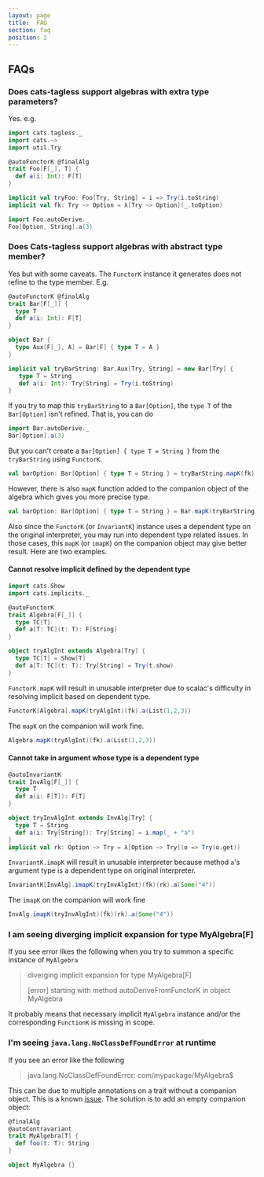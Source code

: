 ```yaml
---
layout: page
title:  FAQ
section: faq
position: 2
---
```



## FAQs

### Does cats-tagless support algebras with extra type parameters?

Yes. e.g.

```scala mdoc:silent
import cats.tagless._
import cats.~>
import util.Try

@autoFunctorK @finalAlg
trait Foo[F[_], T] {
  def a(i: Int): F[T]
}

implicit val tryFoo: Foo[Try, String] = i => Try(i.toString)
implicit val fk: Try ~> Option = λ[Try ~> Option](_.toOption)
```

```scala mdoc
import Foo.autoDerive._
Foo[Option, String].a(3)
```

### Does Cats-tagless support algebras with abstract type member?

Yes but with some caveats.
The `FunctorK` instance it generates does not refine to the type member. E.g.

```scala mdoc:silent
@autoFunctorK @finalAlg
trait Bar[F[_]] {
  type T
  def a(i: Int): F[T]
}

object Bar {
  type Aux[F[_], A] = Bar[F] { type T = A }
}

implicit val tryBarString: Bar.Aux[Try, String] = new Bar[Try] {
   type T = String
   def a(i: Int): Try[String] = Try(i.toString)
}
```

If you try to map this `tryBarString` to a `Bar[Option]`, the `type T` of the `Bar[Option]` isn't refined. That is, you can do

```scala mdoc
import Bar.autoDerive._
Bar[Option].a(3)
```

But you can't create a `Bar[Option] { type T = String }` from the `tryBarString` using `FunctorK`.

```scala mdoc:fail
val barOption: Bar[Option] { type T = String } = tryBarString.mapK(fk)
```

However, there is also `mapK` function added to the companion object of the algebra which gives you more precise type.

```scala mdoc
val barOption: Bar[Option] { type T = String } = Bar.mapK(tryBarString)(fk)
```

Also since the `FunctorK` (or `InvariantK`) instance uses a dependent type on the original interpreter, you may run into dependent type related issues. In those cases, this `mapK` (or `imapK`) on the companion object may give better result.
Here are two examples.

#### Cannot resolve implicit defined by the dependent type

```scala mdoc:silent
import cats.Show
import cats.implicits._

@autoFunctorK
trait Algebra[F[_]] {
  type TC[T]
  def a[T: TC](t: T): F[String]
}

object tryAlgInt extends Algebra[Try] {
  type TC[T] = Show[T]
  def a[T: TC](t: T): Try[String] = Try(t.show)
}
```
`FunctorK.mapK` will result in unusable interpreter due to scalac's difficulty in resolving implicit based on dependent type.

```scala mdoc:fail
FunctorK[Algebra].mapK(tryAlgInt)(fk).a(List(1,2,3))
```
The `mapK` on the companion will work fine.

```scala mdoc
Algebra.mapK(tryAlgInt)(fk).a(List(1,2,3))
```

#### Cannot take in argument whose type is a dependent type

```scala mdoc:silent
@autoInvariantK
trait InvAlg[F[_]] {
  type T
  def a(i: F[T]): F[T]
}

object tryInvAlgInt extends InvAlg[Try] {
  type T = String
  def a(i: Try[String]): Try[String] = i.map(_ + "a")
}
implicit val rk: Option ~> Try = λ[Option ~> Try](o => Try(o.get))

```

`InvariantK.imapK` will result in unusable interpreter because method `a`'s argument type is a dependent type on original interpreter.

```scala mdoc:fail
InvariantK[InvAlg].imapK(tryInvAlgInt)(fk)(rk).a(Some("4"))
```

The `imapK` on the companion will work fine

```scala mdoc
InvAlg.imapK(tryInvAlgInt)(fk)(rk).a(Some("4"))
```

### I am seeing diverging implicit expansion for type MyAlgebra[F]

If you see error likes the following when you try to summon a specific instance of `MyAlgebra`

> diverging implicit expansion for type MyAlgebra[F]
>
> [error] starting with method autoDeriveFromFunctorK in object MyAlgebra

It probably means that necessary implicit `MyAlgebra` instance and/or the corresponding `FunctionK` is missing in scope.

### I'm seeing `java.lang.NoClassDefFoundError` at runtime

If you see an error like the following 

> java.lang.NoClassDefFoundError: com/mypackage/MyAlgebra$

This can be due to multiple annotations on a trait without a companion object.
This is a known [issue](https://github.com/typelevel/cats-tagless/issues/125).
The solution is to add an empty companion object:

```scala mdoc
@finalAlg
@autoContravariant
trait MyAlgebra[T] {
  def foo(t: T): String
}

object MyAlgebra {}
```
